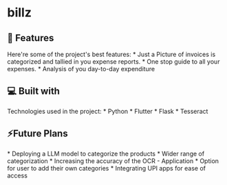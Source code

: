 # billz
🧐 Features
-----------

Here're some of the project's best features: \* Just a Picture of invoices is categorized and tallied in you expense reports. \* One stop guide to all your expenses. \* Analysis of you day-to-day expenditure

💻 Built with
-------------

Technologies used in the project: \* Python \* Flutter \* Flask \* Tesseract

⚡Future Plans
-------------

\* Deploying a LLM model to categorize the products \* Wider range of categorization \* Increasing the accuracy of the OCR - Application \* Option for user to add their own categories \* Integrating UPI apps for ease of access
